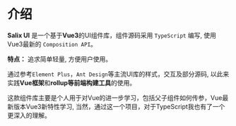 # 介绍

**Salix UI** 是一个基于**Vue3**的UI组件库，组件源码采用 `TypeScript` 编写, 使用Vue3最新的 `Composition API`。

**特点：** 追求简单轻量, 方便用户使用。

通过参考`Element Plus`，`Ant Design`等主流UI库的样式，交互及部分源码, 以此来实践**Vue框架**和**rollup等前端构建工具**的使用。

这款组件库主要是个人用于对Vue的进一步学习，包括父子组件如何传参，Vue最新版本Vue3新特性学习, 当然，通过这一个项目，对于TypeScript我也有了一个更深入的理解。
